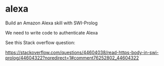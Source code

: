 # alexa
Build an Amazon Alexa skill with SWI-Prolog


We need to write code to authenticate Alexa

See this Stack overflow question:

https://stackoverflow.com/questions/44604038/read-https-body-in-swi-prolog/44604322?noredirect=1#comment76252802_44604322
